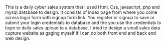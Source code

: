 This is a daily cyber sales system that i used Html, Css, javascript, php and mysql database to design.
It consists of index page from where you come across login form with signup form link.
You register or signup to save or submit your login credentials to database and the you use the credentials to login to daily sales upload to a database.
I tried to design a small sales data cupture website as gaging myself if i can do both front end and back end web design.
